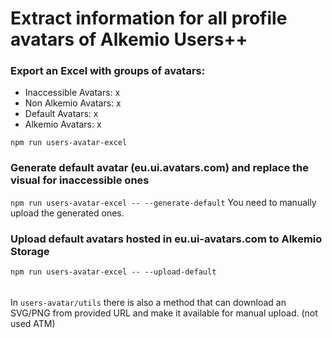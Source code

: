 # Extract information for all profile avatars of Alkemio Users++

### Export an Excel with groups of avatars:
- Inaccessible Avatars: x
- Non Alkemio Avatars: x
- Default Avatars: x
- Alkemio Avatars: x

`npm run users-avatar-excel`


### Generate default avatar (eu.ui.avatars.com) and replace the visual for inaccessible ones

`npm run users-avatar-excel -- --generate-default`
You need to manually upload the generated ones.


### Upload default avatars hosted in eu.ui-avatars.com to Alkemio Storage

`npm run users-avatar-excel -- --upload-default`



######
In `users-avatar/utils` there is also a method that can download an SVG/PNG from provided URL and make it available for manual upload.
(not used ATM)